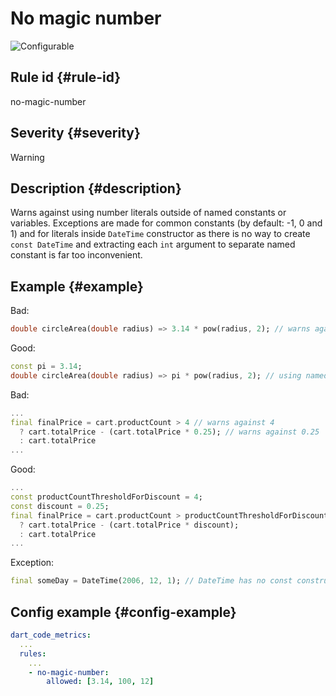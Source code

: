 # No magic number

![Configurable](https://img.shields.io/badge/-configurable-informational)

## Rule id {#rule-id}

no-magic-number

## Severity {#severity}

Warning

## Description {#description}

Warns against using number literals outside of named constants or variables. Exceptions are made for common constants (by default: -1, 0 and 1) and for literals inside `DateTime` constructor as there is no way to create `const DateTime` and extracting each `int` argument to separate named constant is far too inconvenient.

## Example {#example}

Bad:

```dart
double circleArea(double radius) => 3.14 * pow(radius, 2); // warns against 3.14
```

Good:

```dart
const pi = 3.14;
double circleArea(double radius) => pi * pow(radius, 2); // using named constant so no warning
```

Bad:

```dart
...
final finalPrice = cart.productCount > 4 // warns against 4
  ? cart.totalPrice - (cart.totalPrice * 0.25); // warns against 0.25
  : cart.totalPrice
...
```

Good:

```dart
...
const productCountThresholdForDiscount = 4;
const discount = 0.25;
final finalPrice = cart.productCount > productCountThresholdForDiscount
  ? cart.totalPrice - (cart.totalPrice * discount);
  : cart.totalPrice
...
```

Exception:

```dart
final someDay = DateTime(2006, 12, 1); // DateTime has no const constructor
```

## Config example {#config-example}

```yaml
dart_code_metrics:
  ...
  rules:
    ...
    - no-magic-number:
        allowed: [3.14, 100, 12]
```
